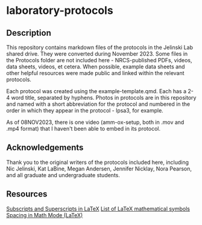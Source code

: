# laboratory-protocols

## Description
This repository contains markdown files of the protocols in the Jelinski Lab shared drive. They were converted during November 2023. Some files in the Protocols folder are not included here - NRCS-published PDFs, videos, data sheets, videos, et cetera. When possible, example data sheets and other helpful resources were made public and linked within the relevant protocols.

Each protocol was created using the example-template.qmd. Each has a 2-4 word title, separated by hyphens. Photos in protocols are in this repository and named with a short abbreviation for the protocol and numbered in the order in which they appear in the protocol - lpsa3, for example.

As of 08NOV2023, there is one video (amm-ox-setup, both in .mov and .mp4 format) that I haven't been able to embed in its protocol. 

## Acknowledgements
Thank you to the original writers of the protocols included here, including Nic Jelinski, Kat LaBine, Megan Andersen, Jennifer Nicklay, Nora Pearson, and all graduate and undergraduate students.

## Resources
[Subscripts and Superscripts in LaTeX](https://www.overleaf.com/learn/latex/Subscripts_and_superscripts)
[List of LaTeX mathematical symbols](https://oeis.org/wiki/List_of_LaTeX_mathematical_symbols)
[Spacing in Math Mode (LaTeX)](http://www.emerson.emory.edu/services/latex/latex_119.html)
